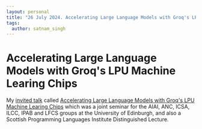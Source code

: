 ```yaml
---
layout: personal
title: "26 July 2024. Accelerating Large Language Models with Groq's LPU Machine Learing Chips"
tags:
  author: satnam_singh
---
```

#  Accelerating Large Language Models with Groq's LPU Machine Learing Chips
My [invited talk](https://informatics.ed.ac.uk/anc/joint-seminar-26092024) called [Accelerating Large Language Models with Groq's LPU Machine Learing Chips](https://www.youtube.com/watch?v=_VrAhB4mCfM) which was a joint seminar for the AIAI, ANC, ICSA, ILCC, IPAB and LFCS groups at the University of Edinburgh, and also a Scottish Programming Languages Institute Distinguished Lecture.
